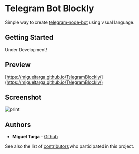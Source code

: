 # Telegram Bot Blockly

Simple way to create [telegram-node-bot](https://github.com/Naltox/telegram-node-bot) using visual language.

## Getting Started

Under Development!

## Preview

[https://migueltarga.github.io/TelegramBlockly/](https://migueltarga.github.io/TelegramBlockly/)

## Screenshot
![print](https://github.com/migueltarga/TelegramBlockly/raw/master/images/screenshot.png)

## Authors

* **Miguel Targa** - [Github](https://github.com/migueltarga)

See also the list of [contributors](https://github.com/migueltarga/TelegramBlockly/contributors) who participated in this project.

